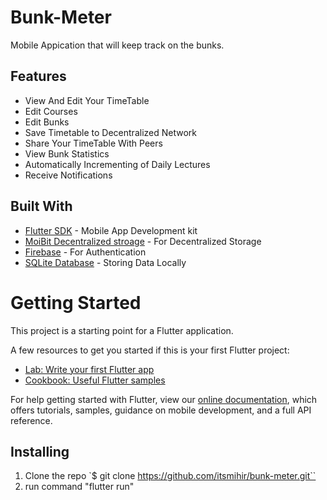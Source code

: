 # Bunk-Meter

Mobile Appication that will keep track on the bunks.

## Features

- View And Edit Your TimeTable
- Edit Courses
- Edit Bunks
- Save Timetable to Decentralized Network
- Share Your TimeTable With Peers
- View Bunk Statistics
- Automatically Incrementing of Daily Lectures
- Receive Notifications

## Built With

- [Flutter SDK](https://flutter.dev/) - Mobile App Development kit
- [MoiBit Decentralized stroage](https://www.moibit.io/?promocode=moibit) - For Decentralized Storage
- [Firebase](https://firebase.google.com/) - For Authentication 
- [SQLite Database](https://www.sqlite.org/index.html) - Storing Data Locally

# Getting Started

This project is a starting point for a Flutter application.

A few resources to get you started if this is your first Flutter project:

- [Lab: Write your first Flutter app](https://flutter.dev/docs/get-started/codelab)
- [Cookbook: Useful Flutter samples](https://flutter.dev/docs/cookbook)

For help getting started with Flutter, view our
[online documentation](https://flutter.dev/docs), which offers tutorials,
samples, guidance on mobile development, and a full API reference.


## Installing

1. Clone the repo `$ git clone https://github.com/itsmihir/bunk-meter.git``
2. run command "flutter run"
